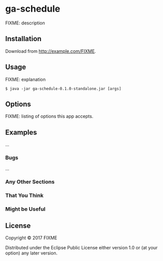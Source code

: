 # ga-schedule

FIXME: description

## Installation

Download from http://example.com/FIXME.

## Usage

FIXME: explanation

    $ java -jar ga-schedule-0.1.0-standalone.jar [args]

## Options

FIXME: listing of options this app accepts.

## Examples

...

### Bugs

...

### Any Other Sections
### That You Think
### Might be Useful

## License

Copyright © 2017 FIXME

Distributed under the Eclipse Public License either version 1.0 or (at
your option) any later version.
